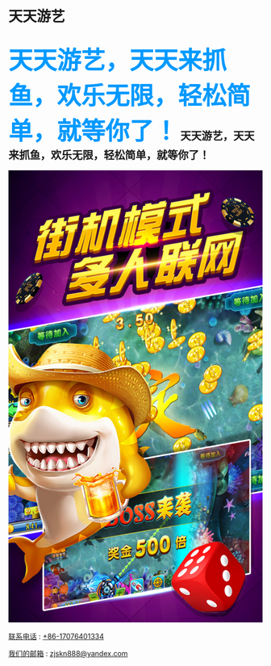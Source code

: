 # 天天游艺

<font color=#0099ff size=12 face="微软雅黑">天天游艺，天天来抓鱼，欢乐无限，轻松简单，就等你了！</font>
天天游艺，天天来抓鱼，欢乐无限，轻松简单，就等你了！
------

![image](https://github.com/yay604882/TianTainYouYI/blob/master/ttyy.jpg)



[联系电话](+86-17076401334) : [+86-17076401334](+86-17076401334)

[我们的邮箱](zjskn888@yandex.com) : [zjskn888@yandex.com](zjskn888@yandex.com)
